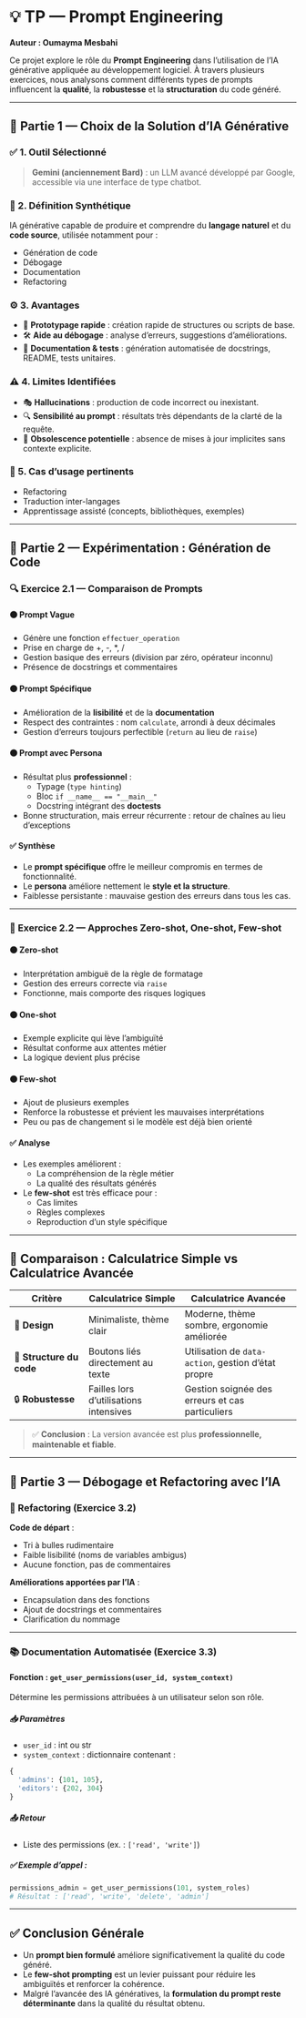 # 💡 TP — Prompt Engineering  
**Auteur : Oumayma Mesbahi**

Ce projet explore le rôle du **Prompt Engineering** dans l’utilisation de l’IA générative appliquée au développement logiciel. À travers plusieurs exercices, nous analysons comment différents types de prompts influencent la **qualité**, la **robustesse** et la **structuration** du code généré.

---

## 🧠 Partie 1 — Choix de la Solution d’IA Générative

### ✅ 1. Outil Sélectionné
> **Gemini (anciennement Bard)** : un LLM avancé développé par Google, accessible via une interface de type chatbot.

### 📌 2. Définition Synthétique
IA générative capable de produire et comprendre du **langage naturel** et du **code source**, utilisée notamment pour :
- Génération de code
- Débogage
- Documentation
- Refactoring

### ⚙️ 3. Avantages
- 🚀 **Prototypage rapide** : création rapide de structures ou scripts de base.
- 🛠️ **Aide au débogage** : analyse d’erreurs, suggestions d’améliorations.
- 📄 **Documentation & tests** : génération automatisée de docstrings, README, tests unitaires.

### ⚠️ 4. Limites Identifiées
- 🎭 **Hallucinations** : production de code incorrect ou inexistant.
- 🔍 **Sensibilité au prompt** : résultats très dépendants de la clarté de la requête.
- 📅 **Obsolescence potentielle** : absence de mises à jour implicites sans contexte explicite.

### 🧰 5. Cas d’usage pertinents
- Refactoring
- Traduction inter-langages
- Apprentissage assisté (concepts, bibliothèques, exemples)

---

## 🧪 Partie 2 — Expérimentation : Génération de Code

### 🔍 Exercice 2.1 — Comparaison de Prompts

#### ⚫ Prompt Vague
- Génère une fonction `effectuer_operation`
- Prise en charge de +, -, *, /
- Gestion basique des erreurs (division par zéro, opérateur inconnu)
- Présence de docstrings et commentaires

#### ⚫ Prompt Spécifique
- Amélioration de la **lisibilité** et de la **documentation**
- Respect des contraintes : nom `calculate`, arrondi à deux décimales
- Gestion d’erreurs toujours perfectible (`return` au lieu de `raise`)

#### ⚫ Prompt avec Persona
- Résultat plus **professionnel** :
  - Typage (`type hinting`)
  - Bloc `if __name__ == "__main__"`
  - Docstring intégrant des **doctests**
- Bonne structuration, mais erreur récurrente : retour de chaînes au lieu d’exceptions

#### ✅ Synthèse
- Le **prompt spécifique** offre le meilleur compromis en termes de fonctionnalité.
- Le **persona** améliore nettement le **style et la structure**.
- Faiblesse persistante : mauvaise gestion des erreurs dans tous les cas.

---

### 🔧 Exercice 2.2 — Approches Zero-shot, One-shot, Few-shot

#### ⚫ Zero-shot
- Interprétation ambiguë de la règle de formatage
- Gestion des erreurs correcte via `raise`
- Fonctionne, mais comporte des risques logiques

#### ⚫ One-shot
- Exemple explicite qui lève l’ambiguïté
- Résultat conforme aux attentes métier
- La logique devient plus précise

#### ⚫ Few-shot
- Ajout de plusieurs exemples
- Renforce la robustesse et prévient les mauvaises interprétations
- Peu ou pas de changement si le modèle est déjà bien orienté

#### ✅ Analyse
- Les exemples améliorent :
  - La compréhension de la règle métier
  - La qualité des résultats générés
- Le **few-shot** est très efficace pour :
  - Cas limites
  - Règles complexes
  - Reproduction d’un style spécifique

---

## 🧮 Comparaison : Calculatrice Simple vs Calculatrice Avancée

| **Critère**             | **Calculatrice Simple**            | **Calculatrice Avancée**                            |
|------------------------|------------------------------------|-----------------------------------------------------|
| 🎨 **Design**           | Minimaliste, thème clair           | Moderne, thème sombre, ergonomie améliorée          |
| 🧱 **Structure du code**| Boutons liés directement au texte  | Utilisation de `data-action`, gestion d’état propre |
| 🔒 **Robustesse**       | Failles lors d’utilisations intensives | Gestion soignée des erreurs et cas particuliers |

> ✅ **Conclusion** : La version avancée est plus **professionnelle, maintenable et fiable**.

---

## 🧹 Partie 3 — Débogage et Refactoring avec l’IA

### 🧼 Refactoring (Exercice 3.2)
**Code de départ** :
- Tri à bulles rudimentaire
- Faible lisibilité (noms de variables ambigus)
- Aucune fonction, pas de commentaires

**Améliorations apportées par l’IA** :
- Encapsulation dans des fonctions
- Ajout de docstrings et commentaires
- Clarification du nommage

---

### 📚 Documentation Automatisée (Exercice 3.3)

#### Fonction : `get_user_permissions(user_id, system_context)`
Détermine les permissions attribuées à un utilisateur selon son rôle.

##### 📥 Paramètres
- `user_id` : int ou str
- `system_context` : dictionnaire contenant :
```python
{
  'admins': {101, 105},
  'editors': {202, 304}
}
```

##### 📤 Retour
- Liste des permissions (ex. : `['read', 'write']`)

##### ✅ Exemple d’appel :
```python
permissions_admin = get_user_permissions(101, system_roles)
# Résultat : ['read', 'write', 'delete', 'admin']
```

---

## ✅ Conclusion Générale

- Un **prompt bien formulé** améliore significativement la qualité du code généré.
- Le **few-shot prompting** est un levier puissant pour réduire les ambiguïtés et renforcer la cohérence.
- Malgré l’avancée des IA génératives, la **formulation du prompt reste déterminante** dans la qualité du résultat obtenu.
